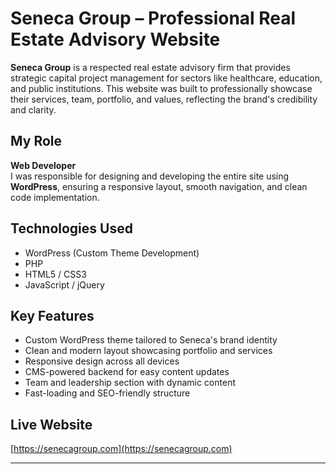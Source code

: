 #  Seneca Group – Professional Real Estate Advisory Website

**Seneca Group** is a respected real estate advisory firm that provides strategic capital project management for sectors like healthcare, education, and public institutions. This website was built to professionally showcase their services, team, portfolio, and values, reflecting the brand's credibility and clarity.

##  My Role

**Web Developer**  
I was responsible for designing and developing the entire site using **WordPress**, ensuring a responsive layout, smooth navigation, and clean code implementation.

##  Technologies Used

- WordPress (Custom Theme Development)
- PHP
- HTML5 / CSS3
- JavaScript / jQuery

##  Key Features

- Custom WordPress theme tailored to Seneca's brand identity  
- Clean and modern layout showcasing portfolio and services  
- Responsive design across all devices  
- CMS-powered backend for easy content updates  
- Team and leadership section with dynamic content  
- Fast-loading and SEO-friendly structure

##  Live Website

[https://senecagroup.com](https://senecagroup.com)


---

